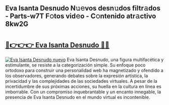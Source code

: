 ## Eva Isanta Desnudo N𝚞𝚎vos desn𝚞dos filtr𝚊dos - Parts-w7T F𝚘tos vid𝚎o - C𝚘ntenido atr𝚊ctivo 8kw2G

# <h2><a href="http://mbaw3q9.tromn.icu/?c=Eva+Isanta+Desnudo">🔗👉👉👉 Eva Isanta Desnudo 🔗🔗</a></h2>

[![Eva Isanta Desnudo nuevo](https://i.imgur.com/pEAQMta.gif)](http://mbaw3q9.tromn.icu/?c=Eva+Isanta+Desnudo)
Eva Isanta Desnudo, una figura multifacética y estimulante, se resiste a la categorización simple. Su enfoque poco ortodoxo para construir una personalidad web ha magnetizado y ofendido a los observadores, generando debates sobre la expresión artística, la privacidad y las complejidades de las sociedades virtuales. A pesar de la incertidumbre de sus próximas acciones, su huella en la cultura en línea es imborrable. Con un compromiso inquebrantable y un encanto innegable, la presencia de Eva Isanta Desnudo en el mundo virtual es incontenible.
